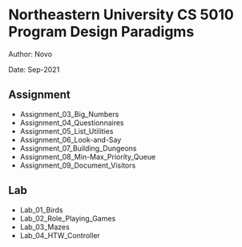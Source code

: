 # Northeastern University CS 5010 Program Design Paradigms

Author: Novo

Date: Sep-2021

## Assignment
* Assignment_03_Big_Numbers
* Assignment_04_Questionnaires
* Assignment_05_List_Utilities
* Assignment_06_Look-and-Say
* Assignment_07_Building_Dungeons
* Assignment_08_Min-Max_Priority_Queue
* Assignment_09_Document_Visitors

## Lab
* Lab_01_Birds
* Lab_02_Role_Playing_Games
* Lab_03_Mazes
* Lab_04_HTW_Controller